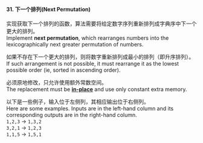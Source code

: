 #### 31. 下一个排列(Next Permutation)

实现获取下一个排列的函数，算法需要将给定数字序列重新排列成字典序中下一个更大的排列。<br/>
Implement **next permutation**, which rearranges numbers into the lexicographically next greater permutation of numbers.

如果不存在下一个更大的排列，则将数字重新排列成最小的排列（即升序排列）。<br/>
If such arrangement is not possible, it must rearrange it as the lowest possible order (ie, sorted in ascending order).

必须原地修改，只允许使用额外常数空间。<br/>
The replacement must be **[in-place](http://en.wikipedia.org/wiki/In-place_algorithm)** and use only constant extra memory.

以下是一些例子，输入位于左侧列，其相应输出位于右侧列。<br/>
Here are some examples. Inputs are in the left-hand column and its corresponding outputs are in the right-hand column.<br/>
`1,2,3` → `1,3,2`<br/>
`3,2,1` → `1,2,3`<br/>
`1,1,5` → `1,5,1`<br/>

